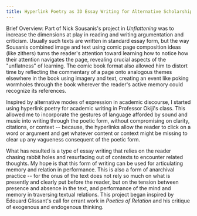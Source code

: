 ```yaml
---
title: Hyperlink Poetry as 3D Essay Writing for Alternative Scholarship
---
```


Brief Overview:
Part of Nick Sousanis's project in *Unflattening* was to increase the dimensions at play in reading and writing argumentation and criticism. Usually such texts are written in standard essay form, but the way Sousanis combined image and text using comic page composition ideas (like zithers) turns the reader's attention toward learning how to notice how their attention navigates the page, revealing crucial aspects of the "unflatness" of learning. The comic book format also allowed him to distort time by reflecting the commentary of a page onto analogous themes elsewhere in the book using imagery and text, creating an event like poking wormholes through the book wherever the reader's active memory could recognize its references. 

Inspired by alternative modes of expression in academic discourse, I started using hyperlink poetry for academic writing in Professor Okiji's class. This allowed me to incorporate the gestures of language afforded by sound and music into writing through the poetic form, without compromising on clarity, citations, or context -- because, the hyperlinks allow the reader to click on a word or argument and get whatever content or context might be missing to clear up any vagueness consequent of the poetic form.

What has resulted is a type of essay writing that relies on the reader chasing rabbit holes and resurfacing out of contexts to encounter related thoughts. My hope is that this form of writing can be used for articulating memory and relation in performance. This is also a form of anarchival practice -- for the onus of the text does not rely so much on what is presently and clearly put before the reader, but on the tension between presence and absence in the text, and performance of the mind and memory in traversing textual relations. This project began inspired by Edouard Glissant's call for errant work in *Poetics of Relation* and his critique of exogenous and endogenous thinking.